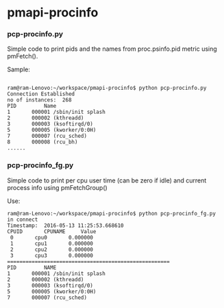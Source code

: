 # pmapi-procinfo

### pcp-procinfo.py
Simple code to print pids and the names from proc.psinfo.pid metric using pmFetch().

Sample:

```

ram@ram-Lenovo:~/workspace/pmapi-procinfo$ python pcp-procinfo.py 
Connection Established
no of instances:  268
PID			Name
1 		000001 /sbin/init splash
2 		000002 (kthreadd)
3 		000003 (ksoftirqd/0)
5 		000005 (kworker/0:0H)
7 		000007 (rcu_sched)
8 		000008 (rcu_bh)
......
```

### pcp-procinfo_fg.py
Simple code to print per cpu user time (can be zero if idle) and current process info using pmFetchGroup()

Use:    
```
ram@ram-Lenovo:~/workspace/pmapi-procinfo$ python pcp-procinfo_fg.py 
in connect
Timestamp:  2016-05-13 11:25:53.668610
CPUID		CPUNAME		Value
 0 		 cpu0 		0.000000
 1 		 cpu1 		0.000000
 2 		 cpu2 		0.000000
 3 		 cpu3 		0.000000
=====================================================
PID			NAME
1		000001 /sbin/init splash
2		000002 (kthreadd)
3		000003 (ksoftirqd/0)
5		000005 (kworker/0:0H)
7		000007 (rcu_sched)

```
